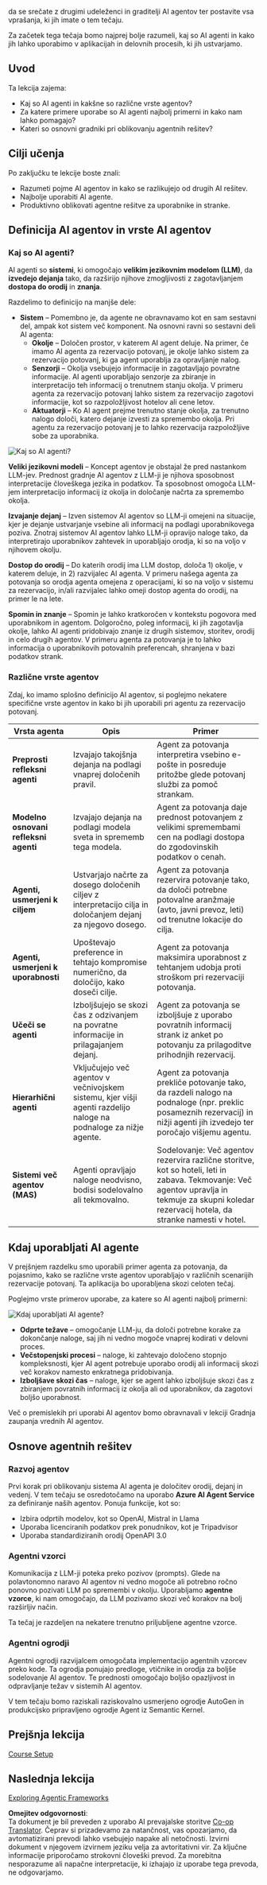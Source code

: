 <!--
CO_OP_TRANSLATOR_METADATA:
{
  "original_hash": "d84943abc8f001ad4670418d32c2d899",
  "translation_date": "2025-07-12T08:13:22+00:00",
  "source_file": "01-intro-to-ai-agents/README.md",
  "language_code": "sl"
}
-->
da se srečate z drugimi udeleženci in graditelji AI agentov ter postavite vsa vprašanja, ki jih imate o tem tečaju.

Za začetek tega tečaja bomo najprej bolje razumeli, kaj so AI agenti in kako jih lahko uporabimo v aplikacijah in delovnih procesih, ki jih ustvarjamo.

## Uvod

Ta lekcija zajema:

- Kaj so AI agenti in kakšne so različne vrste agentov?
- Za katere primere uporabe so AI agenti najbolj primerni in kako nam lahko pomagajo?
- Kateri so osnovni gradniki pri oblikovanju agentnih rešitev?

## Cilji učenja
Po zaključku te lekcije boste znali:

- Razumeti pojme AI agentov in kako se razlikujejo od drugih AI rešitev.
- Najbolje uporabiti AI agente.
- Produktivno oblikovati agentne rešitve za uporabnike in stranke.

## Definicija AI agentov in vrste AI agentov

### Kaj so AI agenti?

AI agenti so **sistemi**, ki omogočajo **velikim jezikovnim modelom (LLM)**, da **izvedejo dejanja** tako, da razširijo njihove zmogljivosti z zagotavljanjem **dostopa do orodij** in **znanja**.

Razdelimo to definicijo na manjše dele:

- **Sistem** – Pomembno je, da agente ne obravnavamo kot en sam sestavni del, ampak kot sistem več komponent. Na osnovni ravni so sestavni deli AI agenta:
  - **Okolje** – Določen prostor, v katerem AI agent deluje. Na primer, če imamo AI agenta za rezervacijo potovanj, je okolje lahko sistem za rezervacijo potovanj, ki ga agent uporablja za opravljanje nalog.
  - **Senzorji** – Okolja vsebujejo informacije in zagotavljajo povratne informacije. AI agenti uporabljajo senzorje za zbiranje in interpretacijo teh informacij o trenutnem stanju okolja. V primeru agenta za rezervacijo potovanj lahko sistem za rezervacijo zagotovi informacije, kot so razpoložljivost hotelov ali cene letov.
  - **Aktuatorji** – Ko AI agent prejme trenutno stanje okolja, za trenutno nalogo določi, katero dejanje izvesti za spremembo okolja. Pri agentu za rezervacijo potovanj je to lahko rezervacija razpoložljive sobe za uporabnika.

![Kaj so AI agenti?](../../../translated_images/what-are-ai-agents.1ec8c4d548af601a3a78c6c02e5c355d19c06a4a74fe93e3609a1d08e8c15689.sl.png)

**Veliki jezikovni modeli** – Koncept agentov je obstajal že pred nastankom LLM-jev. Prednost gradnje AI agentov z LLM-ji je njihova sposobnost interpretacije človeškega jezika in podatkov. Ta sposobnost omogoča LLM-jem interpretacijo informacij iz okolja in določanje načrta za spremembo okolja.

**Izvajanje dejanj** – Izven sistemov AI agentov so LLM-ji omejeni na situacije, kjer je dejanje ustvarjanje vsebine ali informacij na podlagi uporabnikovega poziva. Znotraj sistemov AI agentov lahko LLM-ji opravijo naloge tako, da interpretirajo uporabnikov zahtevek in uporabljajo orodja, ki so na voljo v njihovem okolju.

**Dostop do orodij** – Do katerih orodij ima LLM dostop, določa 1) okolje, v katerem deluje, in 2) razvijalec AI agenta. V primeru našega agenta za potovanja so orodja agenta omejena z operacijami, ki so na voljo v sistemu za rezervacijo, in/ali razvijalec lahko omeji dostop agenta do orodij, na primer le na lete.

**Spomin in znanje** – Spomin je lahko kratkoročen v kontekstu pogovora med uporabnikom in agentom. Dolgoročno, poleg informacij, ki jih zagotavlja okolje, lahko AI agenti pridobivajo znanje iz drugih sistemov, storitev, orodij in celo drugih agentov. V primeru agenta za potovanja je to lahko informacija o uporabnikovih potovalnih preferencah, shranjena v bazi podatkov strank.

### Različne vrste agentov

Zdaj, ko imamo splošno definicijo AI agentov, si poglejmo nekatere specifične vrste agentov in kako bi jih uporabili pri agentu za rezervacijo potovanj.

| **Vrsta agenta**             | **Opis**                                                                                                                            | **Primer**                                                                                                                                                                                                                   |
| ---------------------------- | ---------------------------------------------------------------------------------------------------------------------------------- | --------------------------------------------------------------------------------------------------------------------------------------------------------------------------------------------------------------------------- |
| **Preprosti refleksni agenti** | Izvajajo takojšnja dejanja na podlagi vnaprej določenih pravil.                                                                    | Agent za potovanja interpretira vsebino e-pošte in posreduje pritožbe glede potovanj službi za pomoč strankam.                                                                                                              |
| **Modelno osnovani refleksni agenti** | Izvajajo dejanja na podlagi modela sveta in sprememb tega modela.                                                                | Agent za potovanja daje prednost potovanjem z velikimi spremembami cen na podlagi dostopa do zgodovinskih podatkov o cenah.                                                                                                  |
| **Agenti, usmerjeni k ciljem** | Ustvarjajo načrte za dosego določenih ciljev z interpretacijo cilja in določanjem dejanj za njegovo dosego.                         | Agent za potovanja rezervira potovanje tako, da določi potrebne potovalne aranžmaje (avto, javni prevoz, leti) od trenutne lokacije do cilja.                                                                                 |
| **Agenti, usmerjeni k uporabnosti** | Upoštevajo preference in tehtajo kompromise numerično, da določijo, kako doseči cilje.                                            | Agent za potovanja maksimira uporabnost z tehtanjem udobja proti stroškom pri rezervaciji potovanja.                                                                                                                        |
| **Učeči se agenti**           | Izboljšujejo se skozi čas z odzivanjem na povratne informacije in prilagajanjem dejanj.                                            | Agent za potovanja se izboljšuje z uporabo povratnih informacij strank iz anket po potovanju za prilagoditve prihodnjih rezervacij.                                                                                         |
| **Hierarhični agenti**        | Vključujejo več agentov v večnivojskem sistemu, kjer višji agenti razdelijo naloge na podnaloge za nižje agente.                   | Agent za potovanja prekliče potovanje tako, da razdeli nalogo na podnaloge (npr. preklic posameznih rezervacij) in nižji agenti jih izvedejo ter poročajo višjemu agentu.                                                    |
| **Sistemi več agentov (MAS)** | Agenti opravljajo naloge neodvisno, bodisi sodelovalno ali tekmovalno.                                                             | Sodelovanje: Več agentov rezervira različne storitve, kot so hoteli, leti in zabava. Tekmovanje: Več agentov upravlja in tekmuje za skupni koledar rezervacij hotela, da stranke namesti v hotel.                            |

## Kdaj uporabljati AI agente

V prejšnjem razdelku smo uporabili primer agenta za potovanja, da pojasnimo, kako se različne vrste agentov uporabljajo v različnih scenarijih rezervacije potovanj. Ta aplikacija bo uporabljena skozi celoten tečaj.

Poglejmo vrste primerov uporabe, za katere so AI agenti najbolj primerni:

![Kdaj uporabljati AI agente?](../../../translated_images/when-to-use-ai-agents.54becb3bed74a479f5caca9c951132ce81d482a6704bcd22e5a600dbabc9434e.sl.png)

- **Odprte težave** – omogočanje LLM-ju, da določi potrebne korake za dokončanje naloge, saj jih ni vedno mogoče vnaprej kodirati v delovni proces.
- **Večstopenjski procesi** – naloge, ki zahtevajo določeno stopnjo kompleksnosti, kjer AI agent potrebuje uporabo orodij ali informacij skozi več korakov namesto enkratnega pridobivanja.
- **Izboljšave skozi čas** – naloge, kjer se agent lahko izboljšuje skozi čas z zbiranjem povratnih informacij iz okolja ali od uporabnikov, da zagotovi boljšo uporabnost.

Več o premislekih pri uporabi AI agentov bomo obravnavali v lekciji Gradnja zaupanja vrednih AI agentov.

## Osnove agentnih rešitev

### Razvoj agentov

Prvi korak pri oblikovanju sistema AI agenta je določitev orodij, dejanj in vedenj. V tem tečaju se osredotočamo na uporabo **Azure AI Agent Service** za definiranje naših agentov. Ponuja funkcije, kot so:

- Izbira odprtih modelov, kot so OpenAI, Mistral in Llama
- Uporaba licenciranih podatkov prek ponudnikov, kot je Tripadvisor
- Uporaba standardiziranih orodij OpenAPI 3.0

### Agentni vzorci

Komunikacija z LLM-ji poteka preko pozivov (prompts). Glede na polavtonomno naravo AI agentov ni vedno mogoče ali potrebno ročno ponovno pozivati LLM po spremembi v okolju. Uporabljamo **agentne vzorce**, ki nam omogočajo, da LLM pozivamo skozi več korakov na bolj razširljiv način.

Ta tečaj je razdeljen na nekatere trenutno priljubljene agentne vzorce.

### Agentni ogrodji

Agentni ogrodji razvijalcem omogočata implementacijo agentnih vzorcev preko kode. Ta ogrodja ponujajo predloge, vtičnike in orodja za boljše sodelovanje AI agentov. Te prednosti omogočajo boljšo opazljivost in odpravljanje težav v sistemih AI agentov.

V tem tečaju bomo raziskali raziskovalno usmerjeno ogrodje AutoGen in produkcijsko pripravljeno ogrodje Agent iz Semantic Kernel.

## Prejšnja lekcija

[Course Setup](../00-course-setup/README.md)

## Naslednja lekcija

[Exploring Agentic Frameworks](../02-explore-agentic-frameworks/README.md)

**Omejitev odgovornosti**:  
Ta dokument je bil preveden z uporabo AI prevajalske storitve [Co-op Translator](https://github.com/Azure/co-op-translator). Čeprav si prizadevamo za natančnost, vas opozarjamo, da avtomatizirani prevodi lahko vsebujejo napake ali netočnosti. Izvirni dokument v njegovem izvirnem jeziku velja za avtoritativni vir. Za ključne informacije priporočamo strokovni človeški prevod. Za morebitna nesporazume ali napačne interpretacije, ki izhajajo iz uporabe tega prevoda, ne odgovarjamo.